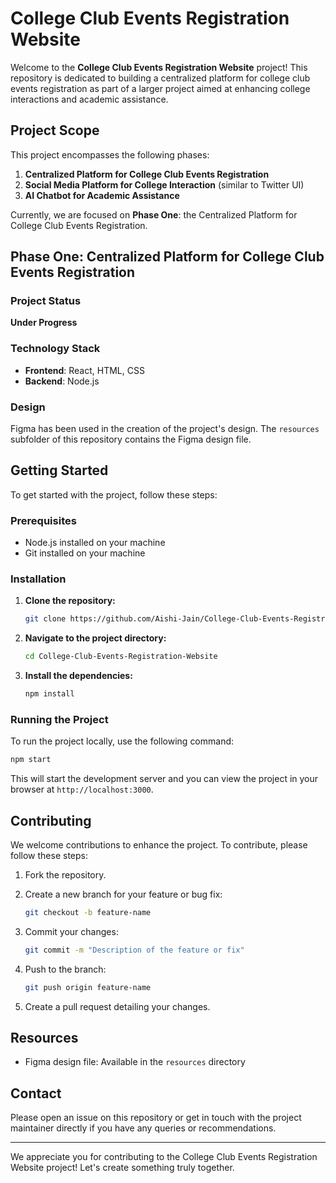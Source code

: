 # College Club Events Registration Website

Welcome to the **College Club Events Registration Website** project! This repository is dedicated to building a centralized platform for college club events registration as part of a larger project aimed at enhancing college interactions and academic assistance.

## Project Scope

This project encompasses the following phases:

1. **Centralized Platform for College Club Events Registration**
2. **Social Media Platform for College Interaction** (similar to Twitter UI)
3. **AI Chatbot for Academic Assistance**

Currently, we are focused on **Phase One**: the Centralized Platform for College Club Events Registration.

## Phase One: Centralized Platform for College Club Events Registration

### Project Status

**Under Progress**

### Technology Stack

- **Frontend**: React, HTML, CSS
- **Backend**: Node.js

### Design

Figma has been used in the creation of the project's design. The `resources` subfolder of this repository contains the Figma design file.

## Getting Started

To get started with the project, follow these steps:

### Prerequisites

- Node.js installed on your machine
- Git installed on your machine

### Installation

1. **Clone the repository:**

   ```bash
   git clone https://github.com/Aishi-Jain/College-Club-Events-Registration-Website.git
   ```

2. **Navigate to the project directory:**

   ```bash
   cd College-Club-Events-Registration-Website
   ```

3. **Install the dependencies:**

   ```bash
   npm install
   ```

### Running the Project

To run the project locally, use the following command:

```bash
npm start
```

This will start the development server and you can view the project in your browser at `http://localhost:3000`.

## Contributing

We welcome contributions to enhance the project. To contribute, please follow these steps:

1. Fork the repository.
2. Create a new branch for your feature or bug fix:
   
   ```bash
   git checkout -b feature-name
   ```

3. Commit your changes:
   
   ```bash
   git commit -m "Description of the feature or fix"
   ```

4. Push to the branch:
   
   ```bash
   git push origin feature-name
   ```

5. Create a pull request detailing your changes.

## Resources

- Figma design file: Available in the `resources` directory

## Contact

Please open an issue on this repository or get in touch with the project maintainer directly if you have any queries or recommendations.

---

We appreciate you for contributing to the College Club Events Registration Website project! Let's create something truly together.